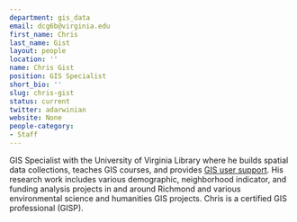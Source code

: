```yaml
---
department: gis_data
email: dcg6b@virginia.edu
first_name: Chris
last_name: Gist
layout: people
location: ''
name: Chris Gist
position: GIS Specialist
short_bio: ''
slug: chris-gist
status: current
twitter: adarwinian
website: None
people-category:
- Staff
---
```


GIS Specialist with the University of Virginia Library where he builds spatial data collections, teaches GIS courses, and provides [GIS user support](http://guides.lib.virginia.edu/content.php?pid=62214). His research work includes various demographic, neighborhood indicator, and funding analysis projects in and around Richmond and various environmental science and humanities GIS projects. Chris is a certified GIS professional (GISP).
